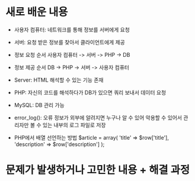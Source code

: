 # 새로 배운 내용
- 사용자 컴퓨터: 네트워크를 통해 정보를 서버에게 요청
- 서버: 요청 받은 정보를 찾아서 클라이언트에게 제공

- 정보 요청 순서
사용자 컴퓨터 -> 서버 -> PHP -> DB

- 정보 제공 순서
DB -> PHP -> 서버 -> 사용자 컴퓨터

- Server: HTML 해석할 수 있는 기능 존재
- PHP: 자신의 코드를 해석하다가 DB가 있으면 쿼리 보내서 데이터 요청
- MySQL: DB 관리 가능

- error_log(): 오류 정보가 외부에 알려지면 누구나 알 수 있어 악용할 수 있어서 관리자만 볼 수 있는 내부의 로그 파일로 저장

- PHP에서 배열 선언하는 방법
$article = array(
  'title' => $row['title'],
  'description' => $row['description']
);






# 문제가 발생하거나 고민한 내용 + 해결 과정

